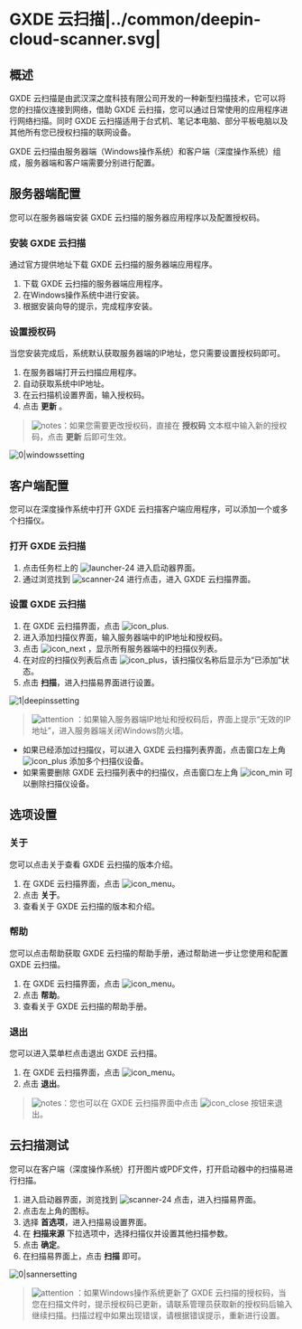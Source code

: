 #  GXDE 云扫描|../common/deepin-cloud-scanner.svg|

## 概述

 GXDE 云扫描是由武汉深之度科技有限公司开发的一种新型扫描技术，它可以将您的扫描仪连接到网络，借助 GXDE 云扫描，您可以通过日常使用的应用程序进行网络扫描。同时 GXDE 云扫描适用于台式机、笔记本电脑、部分平板电脑以及其他所有您已授权扫描的联网设备。

 GXDE 云扫描由服务器端（Windows操作系统）和客户端（深度操作系统）组成，服务器端和客户端需要分别进行配置。

## 服务器端配置

您可以在服务器端安装 GXDE 云扫描的服务器应用程序以及配置授权码。

### 安装 GXDE 云扫描

通过官方提供地址下载 GXDE 云扫描的服务器端应用程序。

1. 下载 GXDE 云扫描的服务器端应用程序。
2. 在Windows操作系统中进行安装。
3. 根据安装向导的提示，完成程序安装。

### 设置授权码

当您安装完成后，系统默认获取服务器端的IP地址，您只需要设置授权码即可。

1. 在服务器端打开云扫描应用程序。
2. 自动获取系统中IP地址。
3. 在云扫描机设置界面，输入授权码。
4. 点击 **更新** 。

> ![notes](icon/notes.svg)：如果您需要更改授权码，直接在 **授权码** 文本框中输入新的授权码，点击 **更新** 后即可生效。

 ![0|windowssetting](jpg/windowssetting.jpg)

## 客户端配置

您可以在深度操作系统中打开 GXDE 云扫描客户端应用程序，可以添加一个或多个扫描仪。

### 打开 GXDE 云扫描

1. 点击任务栏上的 ![launcher-24](icon/launcher-24.svg) 进入启动器界面。
2. 通过浏览找到 ![scanner-24](icon/scanner-24.svg) 进行点击，进入 GXDE 云扫描界面。

### 设置 GXDE 云扫描

1. 在 GXDE 云扫描界面，点击 ![icon_plus](icon/icon_plus.svg).
2. 进入添加扫描仪界面，输入服务器端中的IP地址和授权码。
3. 点击 ![icon_next](icon/icon_next.svg) ，显示所有服务器端中的扫描仪列表。
4. 在对应的扫描仪列表后点击 ![icon_plus](icon/icon_plus.svg)，该扫描仪名称后显示为“已添加”状态。
5. 点击 **扫描**，进入扫描易界面进行设置。

 ![1|deepinssetting](jpg/deepinssetting.png)

> ![attention](icon/attention.svg) ：如果输入服务器端IP地址和授权码后，界面上提示“无效的IP地址”，进入服务器端关闭Windows防火墙。


- 如果已经添加过扫描仪，可以进入 GXDE 云扫描列表界面，点击窗口左上角 ![icon_plus](icon/icon_plus.svg) 添加多个扫描仪设备。
- 如果需要删除 GXDE 云扫描列表中的扫描仪，点击窗口左上角 ![icon_min](icon/icon_min.svg) 可以删除扫描仪设备。

## 选项设置

### 关于

您可以点击关于查看 GXDE 云扫描的版本介绍。

1. 在 GXDE 云扫描界面，点击 ![icon_menu](icon/icon_menu.svg)。
2. 点击 **关于**。
3. 查看关于 GXDE 云扫描的版本和介绍。

### 帮助

您可以点击帮助获取 GXDE 云扫描的帮助手册，通过帮助进一步让您使用和配置 GXDE 云扫描。

1. 在 GXDE 云扫描界面，点击 ![icon_menu](icon/icon_menu.svg)。
2. 点击 **帮助**。
3. 查看关于 GXDE 云扫描的帮助手册。

### 退出

您可以进入菜单栏点击退出 GXDE 云扫描。

1. 在 GXDE 云扫描界面，点击 ![icon_menu](icon/icon_menu.svg)。
2. 点击 **退出**。

> ![notes](icon/notes.svg)：您也可以在 GXDE 云扫描界面中点击 ![icon_close](icon/icon_close.svg) 按钮来退出。


## 云扫描测试

您可以在客户端（深度操作系统）打开图片或PDF文件，打开启动器中的扫描易进行扫描。

1. 进入启动器界面，浏览找到 ![scanner-24](icon/scanner-24.svg) 点击，进入扫描易界面。
2. 点击左上角的图标。
3. 选择 **首选项**，进入扫描易设置界面。
4. 在 **扫描来源** 下拉选项中，选择扫描仪并设置其他扫描参数。
5. 点击 **确定**。
6. 在扫描易界面上，点击 **扫描** 即可。

 ![0|sannersetting](jpg/sannersetting.jpg)

> ![attention](icon/attention.svg) ：如果Windows操作系统更新了 GXDE 云扫描的授权码，当您在扫描文件时，提示授权码已更新，请联系管理员获取新的授权码后输入继续扫描。扫描过程中如果出现错误，请根据错误提示，重新进行设置。
